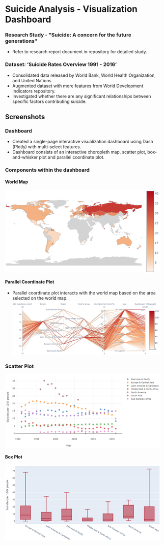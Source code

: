 # Suicide Analysis - Visualization Dashboard

### Research Study - "Suicide: A concern for the future generations"
- Refer to research report document in repository for detailed study.

### Dataset: ‘Suicide Rates Overview 1991 - 2016’
- Consolidated data released by World Bank, World Health Organization, and United Nations.
- Augmented dataset with more features from World Development Indicators repository.
- Investigated whether there are any significant relationships between specific factors contributing suicide.

## Screenshots

### Dashboard
- Created a single-page interactive visualization dashboard using Dash (Plotly) with multi-select features.
- Dashboard consists of an interactive choropleth map, scatter plot, box-and-whisker plot and parallel coordinate plot.

### Components within the dashboard

#### World Map
![World Map](images/world_map.png?raw=true)

#### Parallel Coordinate Plot
- Parallel coordinate plot interacts with the world map based on the area selected on the world map.
![Parallel_Coordinate_Plot](images/parallel_coordinate_plot.png?raw=true)

### Scatter Plot
![Scatter_Plot](images/scatter_plot.png?raw=true)

#### Box Plot
![Box_Plot](images/box_plot.png?raw=true)
